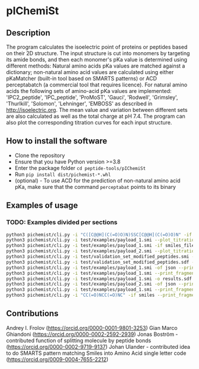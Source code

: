 # pIChemiSt

## Description
The program calculates the isoelectric point of proteins or peptides based on their 2D structure. The input structure is cut into monomers by targeting its amide bonds, and then each monomer's pKa value is determined using different methods: Natural amino acids pKa values are matched against a dictionary; non-natural amino acid values are calculated using either pKaMatcher (built-in tool based on SMARTS patterns) or ACD perceptabatch (a commercial tool that requires licence). For natural amino acids the following sets of amino-acid pKa values are implemented: 'IPC2_peptide', 'IPC_peptide', 'ProMoST', 'Gauci', 'Rodwell', 'Grimsley', 'Thurlkill', 'Solomon', 'Lehninger', 'EMBOSS' as described in http://isoelectric.org. The mean value and variation between different sets are also calculated as well as the total charge at pH 7.4. The program can also plot the corresponding titration curves for each input structure.

## How to install the software
- Clone the repository
- Ensure that you have Python version >=3.8
- Enter the package folder `cd peptide-tools/pIChemiSt`
- Run `pip install dist/pichemist-*.whl`
- (optional) - To use ACD for the prediction of non-natural amino acid pKa, make sure that the command `perceptabat` points to its binary

## Examples of usage
### TODO: Examples divided per sections
```bash
python3 pichemist/cli.py -i "C([C@@H](C(=O)O)N)SSC[C@@H](C(=O)O)N" -if smiles_stdin --plot_titration_curve --print_fragment_pkas --method pkamatcher
python3 pichemist/cli.py -i test/examples/payload_1.smi --plot_titration_curve --print_fragment_pkas --method pkamatcher
python3 pichemist/cli.py -i test/examples/payload_1.smi -if smiles_file --plot_titration_curve --print_fragment_pkas --method pkamatcher
python3 pichemist/cli.py -i test/examples/payload_2.smi --plot_titration_curve -tfp plot --print_fragment_pkas --method pkamatcher
python3 pichemist/cli.py -i test/validation_set_modified_peptides.smi -if smiles_file --print_fragment_pkas --method pkamatcher
python3 pichemist/cli.py -i test/validation_set_modified_peptides.sdf -if sdf --print_fragment_pkas --method pkamatcher
python3 pichemist/cli.py -i test/examples/payload_1.smi -of json --print_fragment_pkas --method pkamatcher
python3 pichemist/cli.py -i test/examples/payload_1.smi --print_fragment_pkas --method acd
python3 pichemist/cli.py -i test/examples/payload_1.smi -o results.sdf -of sdf --print_fragment_pkas --method pkamatcher
python3 pichemist/cli.py -i test/examples/payload_2.smi -of json --print_fragment_pkas --method pkamatcher
python3 pichemist/cli.py -i test/examples/payload_1.smi --print_fragment_pkas --method pkamatcher
python3 pichemist/cli.py -i "CC(=O)NCC(=O)NC" -if smiles --print_fragment_pkas --method pkamatcher
```

## Contributions
Andrey I. Frolov (https://orcid.org/0000-0001-9801-3253)
Gian Marco Ghiandoni (https://orcid.org/0000-0002-2592-2939)
Jonas Boström - contributed function of splitting molecule by peptide bonds (https://orcid.org/0000-0002-9719-9137)
Johan Ulander - contributed idea to do SMARTS pattern matching Smiles into Amino Acid single letter code (https://orcid.org/0009-0004-7655-2212)

